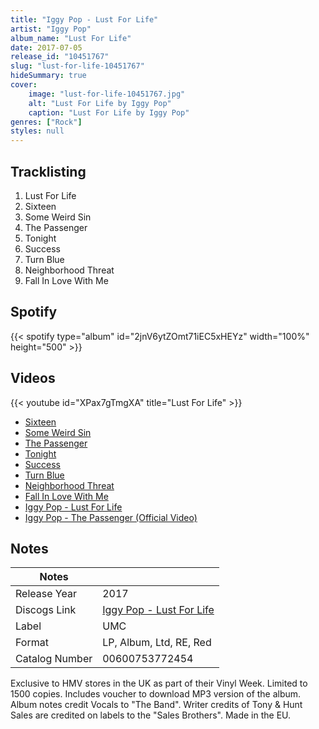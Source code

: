 ```yaml
---
title: "Iggy Pop - Lust For Life"
artist: "Iggy Pop"
album_name: "Lust For Life"
date: 2017-07-05
release_id: "10451767"
slug: "lust-for-life-10451767"
hideSummary: true
cover:
    image: "lust-for-life-10451767.jpg"
    alt: "Lust For Life by Iggy Pop"
    caption: "Lust For Life by Iggy Pop"
genres: ["Rock"]
styles: null
---
```

## Tracklisting
1. Lust For Life
2. Sixteen
3. Some Weird Sin
4. The Passenger
5. Tonight
6. Success
7. Turn Blue
8. Neighborhood Threat
9. Fall In Love With Me
## Spotify
{{< spotify type="album" id="2jnV6ytZOmt71iEC5xHEYz" width="100%" height="500" >}}

## Videos
{{< youtube id="XPax7gTmgXA" title="Lust For Life" >}}
- [Sixteen](https://www.youtube.com/watch?v=zw7USmXMEYo)
- [Some Weird Sin](https://www.youtube.com/watch?v=NC3JDy6NudM)
- [The Passenger](https://www.youtube.com/watch?v=1r08Ca8fk5Y)
- [Tonight](https://www.youtube.com/watch?v=JKs43WYxpUw)
- [Success](https://www.youtube.com/watch?v=jO6wevEWV8g)
- [Turn Blue](https://www.youtube.com/watch?v=vfpKXo94SVg)
- [Neighborhood Threat](https://www.youtube.com/watch?v=IT-T7aH__i8)
- [Fall In Love With Me](https://www.youtube.com/watch?v=kSBqXcdxsJE)
- [Iggy Pop - Lust For Life](https://www.youtube.com/watch?v=jQvUBf5l7Vw)
- [Iggy Pop - The Passenger (Official Video)](https://www.youtube.com/watch?v=-fWw7FE9tTo)

## Notes
| Notes          |             |
| ---------------| ----------- |
| Release Year   | 2017 |
| Discogs Link   | [Iggy Pop - Lust For Life](https://www.discogs.com/release/10451767-Iggy-Pop-Lust-For-Life) |
| Label          | UMC |
| Format         | LP, Album, Ltd, RE, Red |
| Catalog Number | 00600753772454 |

Exclusive to HMV stores in the UK as part of their Vinyl Week. Limited to 1500 copies. Includes voucher to download MP3 version of the album.  Album notes credit Vocals to "The Band". Writer credits of Tony & Hunt Sales are credited on labels to the "Sales Brothers".  Made in the EU.
